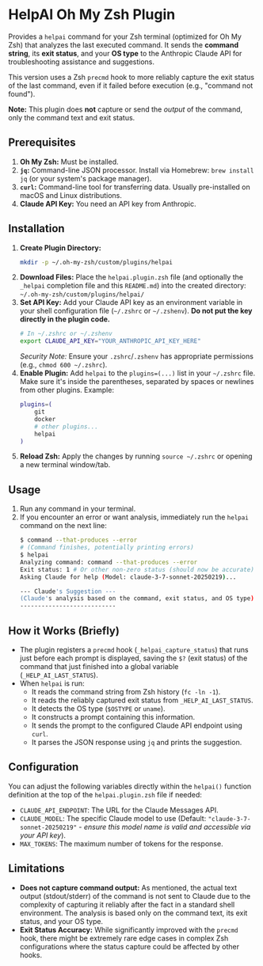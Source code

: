 # HelpAI Oh My Zsh Plugin

Provides a `helpai` command for your Zsh terminal (optimized for Oh My Zsh) that analyzes the last executed command. It sends the **command string**, its **exit status**, and your **OS type** to the Anthropic Claude API for troubleshooting assistance and suggestions.

This version uses a Zsh `precmd` hook to more reliably capture the exit status of the last command, even if it failed before execution (e.g., "command not found").

**Note:** This plugin does **not** capture or send the *output* of the command, only the command text and exit status.

## Prerequisites

1.  **Oh My Zsh:** Must be installed.
2.  **`jq`:** Command-line JSON processor. Install via Homebrew: `brew install jq` (or your system's package manager).
3.  **`curl`:** Command-line tool for transferring data. Usually pre-installed on macOS and Linux distributions.
4.  **Claude API Key:** You need an API key from Anthropic.

## Installation

1.  **Create Plugin Directory:**
    ```bash
    mkdir -p ~/.oh-my-zsh/custom/plugins/helpai
    ```
2.  **Download Files:** Place the `helpai.plugin.zsh` file (and optionally the `_helpai` completion file and this `README.md`) into the created directory: `~/.oh-my-zsh/custom/plugins/helpai/`
3.  **Set API Key:** Add your Claude API key as an environment variable in your shell configuration file (`~/.zshrc` or `~/.zshenv`). **Do not put the key directly in the plugin code.**
    ```bash
    # In ~/.zshrc or ~/.zshenv
    export CLAUDE_API_KEY="YOUR_ANTHROPIC_API_KEY_HERE"
    ```
    *Security Note:* Ensure your `.zshrc`/`.zshenv` has appropriate permissions (e.g., `chmod 600 ~/.zshrc`).
4.  **Enable Plugin:** Add `helpai` to the `plugins=(...)` list in your `~/.zshrc` file. Make sure it's inside the parentheses, separated by spaces or newlines from other plugins. Example:
    ```zsh
    plugins=(
        git
        docker
        # other plugins...
        helpai
    )
    ```
5.  **Reload Zsh:** Apply the changes by running `source ~/.zshrc` or opening a new terminal window/tab.

## Usage

1.  Run any command in your terminal.
2.  If you encounter an error or want analysis, immediately run the `helpai` command on the next line:
    ```bash
    $ command --that-produces --error
    # (Command finishes, potentially printing errors)
    $ helpai
    Analyzing command: command --that-produces --error
    Exit status: 1 # Or other non-zero status (should now be accurate)
    Asking Claude for help (Model: claude-3-7-sonnet-20250219)...

    --- Claude's Suggestion ---
    (Claude's analysis based on the command, exit status, and OS type)
    ---------------------------
    ```

## How it Works (Briefly)

* The plugin registers a `precmd` hook (`_helpai_capture_status`) that runs just before each prompt is displayed, saving the `$?` (exit status) of the command that just finished into a global variable (`_HELP_AI_LAST_STATUS`).
* When `helpai` is run:
    * It reads the command string from Zsh history (`fc -ln -1`).
    * It reads the reliably captured exit status from `_HELP_AI_LAST_STATUS`.
    * It detects the OS type (`$OSTYPE` or `uname`).
    * It constructs a prompt containing this information.
    * It sends the prompt to the configured Claude API endpoint using `curl`.
    * It parses the JSON response using `jq` and prints the suggestion.

## Configuration

You can adjust the following variables directly within the `helpai()` function definition at the top of the `helpai.plugin.zsh` file if needed:

* `CLAUDE_API_ENDPOINT`: The URL for the Claude Messages API.
* `CLAUDE_MODEL`: The specific Claude model to use (Default: `"claude-3-7-sonnet-20250219"` - *ensure this model name is valid and accessible via your API key*).
* `MAX_TOKENS`: The maximum number of tokens for the response.

## Limitations

* **Does not capture command output:** As mentioned, the actual text output (stdout/stderr) of the command is not sent to Claude due to the complexity of capturing it reliably after the fact in a standard shell environment. The analysis is based only on the command text, its exit status, and your OS type.
* **Exit Status Accuracy:** While significantly improved with the `precmd` hook, there might be extremely rare edge cases in complex Zsh configurations where the status capture could be affected by other hooks.
